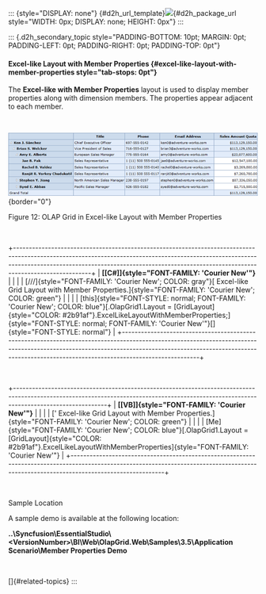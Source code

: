 ::: {style="DISPLAY: none"}
[](ms-xhelp:///?Id=d2h_url_template){#d2h_url_template}![](!package_url!){#d2h_package_url style="WIDTH: 0px; DISPLAY: none; HEIGHT: 0px"}
:::

::: {.d2h_secondary_topic style="PADDING-BOTTOM: 10pt; MARGIN: 0pt; PADDING-LEFT: 0pt; PADDING-RIGHT: 0pt; PADDING-TOP: 0pt"}
#### Excel-like Layout with Member Properties {#excel-like-layout-with-member-properties style="tab-stops: 0pt"}

The **Excel-like with Member Properties** layout is used to display member properties along with dimension members. The properties appear adjacent to each member.

 

![](ImagesExt/image46_18.png){border="0"}

Figure 12: OLAP Grid in Excel-like Layout with Member Properties

 

+------------------------------------------------------------------------------------------------------------------------------------------------------------------------------------------------------------------------------------------------------------------+
| **[\[C#\]]{style="FONT-FAMILY: 'Courier New'"}**                                                                                                                                                                                                                 |
|                                                                                                                                                                                                                                                                  |
| [///]{style="FONT-FAMILY: 'Courier New'; COLOR: gray"}[ Excel-like Grid Layout with Member Properties.]{style="FONT-FAMILY: 'Courier New'; COLOR: green"}                                                                                                        |
|                                                                                                                                                                                                                                                                  |
| [this]{style="FONT-STYLE: normal; FONT-FAMILY: 'Courier New'; COLOR: blue"}[.OlapGrid1.Layout = [GridLayout]{style="COLOR: #2b91af"}.ExcelLikeLayoutWithMemberProperties;]{style="FONT-STYLE: normal; FONT-FAMILY: 'Courier New'"}[]{style="FONT-STYLE: normal"} |
+------------------------------------------------------------------------------------------------------------------------------------------------------------------------------------------------------------------------------------------------------------------+

 

+-----------------------------------------------------------------------------------------------------------------------------------------------------------------------------------------+
| **[\[VB\]]{style="FONT-FAMILY: 'Courier New'"}**                                                                                                                                        |
|                                                                                                                                                                                         |
| [\' Excel-like Grid Layout with Member Properties.]{style="FONT-FAMILY: 'Courier New'; COLOR: green"}                                                                                   |
|                                                                                                                                                                                         |
| [Me]{style="FONT-FAMILY: 'Courier New'; COLOR: blue"}[.OlapGrid1.Layout = [GridLayout]{style="COLOR: #2b91af"}.ExcelLikeLayoutWithMemberProperties]{style="FONT-FAMILY: 'Courier New'"} |
+-----------------------------------------------------------------------------------------------------------------------------------------------------------------------------------------+

 

Sample Location

A sample demo is available at the following location:

**..\\Syncfusion\\EssentialStudio\\\<VersionNumber\>\\BI\\Web\\OlapGrid.Web\\Samples\\3.5\\Application Scenario\\Member Properties Demo**

 

[]{#related-topics}
:::
